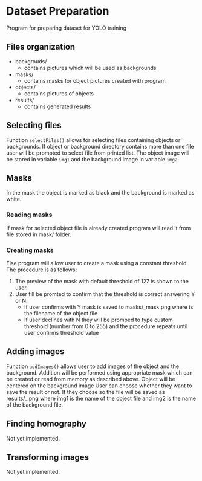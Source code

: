# Dataset Preparation
Program for preparing dataset for YOLO training

## Files organization
* backgrouds/
  * contains pictures which will be used as backgrounds
* masks/
  * contains masks for object pictures created with program
* objects/
  * contains pictures of objects
* results/
  * contains generated results

## Selecting files
Function `selectFiles()` allows for selecting files containing objects or backgrounds.
If object or background directory contains more than one file user will be prompted to select file from printed list.
The object image will be stored in variable `img1` and the background image in variable `img2`.

## Masks
In the mask the object is marked as black and the background is marked as white.
### Reading masks
If mask for selected object file is already created program will read it from file stored in mask/ folder. 
### Creating masks
Else program will allow user to create a mask using a constant threshold.
The procedure is as follows:
1. The preview of the mask with default threshold of 127 is shown to the user.
2. User fill be promted to confirm that the threshold is correct answering Y or N.
    * If user confirms with Y mask is saved to masks/<img1>_mask.png where <img1> is the filename of the object file
    * If user declines with N they will be promped to type custom threshold (number from 0 to 255) and the procedure repeats until user confirms threshold value
  
## Adding images
Function `addImages()` allows user to add images of the object and the background. Addition will be performed using appropriate mask which can be created or read from memory as described above. Object will be centered on the background image
User can choose whether they want to save the result or not. If they choose so the file will be saved as results/<img1>_<img2>.png where img1 is the name of the object file and img2 is the name of the background file.
  
## Finding homography
Not yet implemented.

## Transforming images
Not yet implemented.
